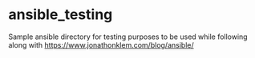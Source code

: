ansible_testing
===============

Sample ansible directory for testing purposes to be used while following along with https://www.jonathonklem.com/blog/ansible/
